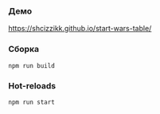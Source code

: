 ### Демо
https://shcizzikk.github.io/start-wars-table/

### Сборка
```
npm run build
```
### Hot-reloads
```
npm run start
```
